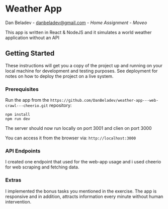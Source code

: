 # Weather App 

Dan Beladev - danbeladev@gmail.com - *Home Assignment - Moveo*

This app is written in React & NodeJS and it simulates a world weather application without an API

## Getting Started

These instructions will get you a copy of the project up and running on your local machine for development and testing purposes. See deployment for notes on how to deploy the project on a live system.

### Prerequisites

Run the app from the `https://github.com/DanBeladev/weather-app---web-crawl---cheerio.git` repository:

```
npm install
npm run dev
```

The server should now run locally on port 3001 and clien on port 3000

You can access it from the browser via: `http://localhost:3000`



### API Endpoints
I created one endpoint that used for the web-app usage and i used cheerio for web scraping and fetching data.

### Extras
I implemented the bonus tasks you mentioned in the exercise.
The app is responsive and in addition, attracts information every minute without human intervention.

